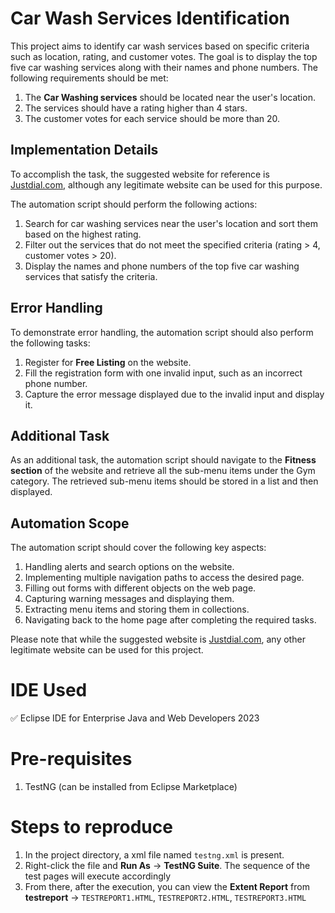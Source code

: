 # Car Wash Services Identification

 

This project aims to identify car wash services based on specific criteria such as location, rating, and customer votes. The goal is to display the top five car washing services along with their names and phone numbers. The following requirements should be met:

 

1. The **Car Washing services** should be located near the user's location.
2. The services should have a rating higher than 4 stars.
3. The customer votes for each service should be more than 20.

 

## Implementation Details

 

To accomplish the task, the suggested website for reference is [Justdial.com](https://www.justdial.com/), although any legitimate website can be used for this purpose.

 

The automation script should perform the following actions:

 

1. Search for car washing services near the user's location and sort them based on the highest rating.
2. Filter out the services that do not meet the specified criteria (rating > 4, customer votes > 20).
3. Display the names and phone numbers of the top five car washing services that satisfy the criteria.

 

## Error Handling

 

To demonstrate error handling, the automation script should also perform the following tasks:

 

1. Register for **Free Listing** on the website.
2. Fill the registration form with one invalid input, such as an incorrect phone number.
3. Capture the error message displayed due to the invalid input and display it.

 

## Additional Task

 

As an additional task, the automation script should navigate to the **Fitness section** of the website and retrieve all the sub-menu items under the Gym category. The retrieved sub-menu items should be stored in a list and then displayed.

 

## Automation Scope

 

The automation script should cover the following key aspects:

 

1. Handling alerts and search options on the website.
2. Implementing multiple navigation paths to access the desired page.
3. Filling out forms with different objects on the web page.
4. Capturing warning messages and displaying them.
5. Extracting menu items and storing them in collections.
6. Navigating back to the home page after completing the required tasks.

 

Please note that while the suggested website is [Justdial.com](https://www.justdial.com/), any other legitimate website can be used for this project.

# IDE Used
✅ Eclipse IDE for Enterprise Java and Web Developers 2023

# Pre-requisites
1. TestNG (can be installed from Eclipse Marketplace)

# Steps to reproduce
1. In the project directory, a xml file named `testng.xml` is present.
2. Right-click the file and **Run As** -> **TestNG Suite**. The sequence of the test pages will execute accordingly
3. From there, after the execution, you can view the **Extent Report** from **testreport** -> `TESTREPORT1.HTML`, `TESTREPORT2.HTML`, `TESTREPORT3.HTML`
